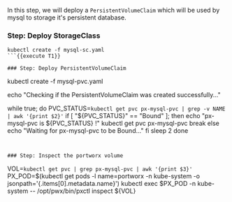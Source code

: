 In this step, we will deploy a `PersistentVolumeClaim` which will be used by mysql to storage it's persistent database.

### Step: Deploy StorageClass

```
kubectl create -f mysql-sc.yaml
```{{execute T1}}

### Step: Deploy PersistentVolumeClaim

```
kubectl create -f mysql-pvc.yaml

echo "Checking if the PersistentVolumeClaim was created successfully..."

while true; do
    PVC_STATUS=`kubectl get pvc px-mysql-pvc | grep -v NAME | awk '{print $2}'`
    if [ "${PVC_STATUS}" == "Bound" ]; then
        echo "px-mysql-pvc is ${PVC_STATUS} !"
        kubectl get pvc px-mysql-pvc
        break
    else
        echo "Waiting for px-mysql-pvc to be Bound..."
    fi
    sleep 2
done
```{{interrupt execute T1}}


### Step: Inspect the portworx volume

```
VOL=`kubectl get pvc | grep px-mysql-pvc | awk '{print $3}'`
PX_POD=$(kubectl get pods -l name=portworx -n kube-system -o jsonpath='{.items[0].metadata.name}')
kubectl exec $PX_POD -n kube-system -- /opt/pwx/bin/pxctl inspect ${VOL}
```{{execute T1}}

